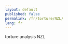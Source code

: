 ```yaml
---
layout: default
published: false
permalink: /fr/torture/NZL/
lang: fr
---
```


torture analysis NZL
